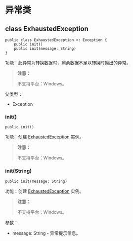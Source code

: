 # 异常类

## class ExhaustedException

```cangjie
public class ExhaustedException <: Exception {
    public init()
    public init(message: String)
}
```

功能：此异常为转换数据时，剩余数据不足以转换时抛出的异常。

> **注意：**
>
> 不支持平台：Windows。

父类型：

- Exception

### init()

```cangjie
public init()
```

功能：创建 [ExhaustedException](fuzz_package_exceptions.md#class-exhaustedexception) 实例。

> **注意：**
>
> 不支持平台：Windows。

### init(String)

```cangjie
public init(message: String)
```

功能：创建 [ExhaustedException](fuzz_package_exceptions.md#class-exhaustedexception) 实例。

> **注意：**
>
> 不支持平台：Windows。

参数：

- message: String - 异常提示信息。
